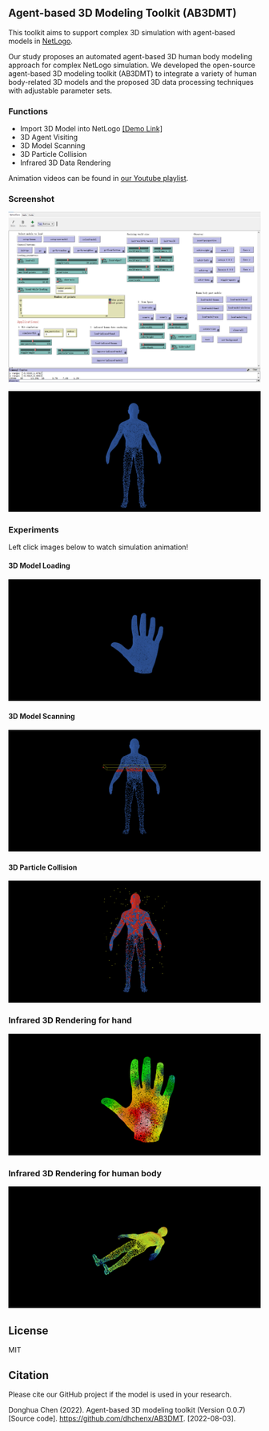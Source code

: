 ##  Agent-based 3D Modeling Toolkit (AB3DMT)

This toolkit aims to support complex 3D simulation with agent-based models in [NetLogo](https://ccl.northwestern.edu/netlogo/). 

 Our study proposes an automated agent-based 3D human body modeling approach for complex NetLogo simulation. We developed the open-source agent-based 3D modeling toolkit (AB3DMT) to integrate a variety of human body-related 3D models and the proposed 3D data processing techniques with adjustable parameter sets.

### Functions 

- Import 3D Model into NetLogo [[Demo Link]](http://modelingcommons.org/browse/one_model/7047#model_tabs_browse_info)
- 3D Agent Visiting
- 3D Model Scanning
- 3D Particle Collision
- Infrared 3D Data Rendering

Animation videos can be found in [our Youtube playlist](https://www.youtube.com/playlist?list=PLzHAI-8E5tBCPq3QCMmZdYaxIW-93fa5N).


### Screenshot

![NetLogo Interface](images/ab3dmt-5.png)

![DLA](gifs/DLA.gif)


### Experiments

Left click images below to watch simulation animation!

#### 3D Model Loading 

[![3D Model Loading](images/AB3DMT-5-view.png)](https://www.youtube.com/watch?v=uVfi-EXwxXE)

#### 3D Model Scanning

[![3D Model Scanning](images/AB3DMT-5-view1.png)](https://www.youtube.com/watch?v=826UUHjcaNw)

#### 3D Particle Collision

[![3D Particle Collision](images/AB3DMT-5-view2.png)](https://www.youtube.com/watch?v=OF0JBFBJ0kw)

### Infrared 3D Rendering for hand

[![Infrared 3D Rendering for hand](images/AB3DMT-5-view3.png)](https://www.youtube.com/watch?v=JL55gIwZKkw)

### Infrared 3D Rendering for human body

[![Infrared 3D Rendering for human body](images/AB3DMT-5-view4.png)](https://www.youtube.com/watch?v=BPYYkKdPXg8)

## License

MIT

## Citation

Please cite our GitHub project if the model is used in your research.

Donghua Chen (2022). Agent-based 3D modeling toolkit (Version 0.0.7) [Source code]. https://github.com/dhchenx/AB3DMT. [2022-08-03].


